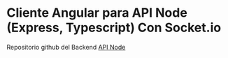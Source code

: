 # Cliente Angular para API Node (Express, Typescript) Con Socket.io

Repositorio github del Backend [API Node](https://github.com/josseas/socket-server)
